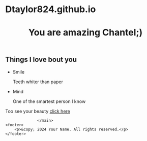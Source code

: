 # Dtaylor824.github.io
<!DOCTYPE html>
<html lang="en">
<head>
    <meta charset="UTF-8">
    <meta name="viewport" content="width=device-width, initial-scale=1.0">
    <title>I love you pumpkin butt</title>
<link href="styles.css" rel="stylesheet">
</head>
<body>
    <header>
        <h1>You are amazing Chantel;)</h1>
    </header>
	<main>
	<h2> Things I love bout you </h2>
	<ul>
	    <li>Smile</li>	
	      <p>Teeth whiter than paper</p>
	    <li>Mind</li>
	      <p>One of the smartest person I know</p>
	</ul>
	<p> Too see your beauty <a href="https://www.instagram.com/p/C-IGLukOFJr5hma6kuxWIV3koDIX8-eoJKpmIs0/?next=%2Fd_lil1%2F" target="_blank">click here</a>
</p>
	
                  </main>
    <footer>
        <p>&copy; 2024 Your Name. All rights reserved.</p>
    </footer>
</body>
</html>
